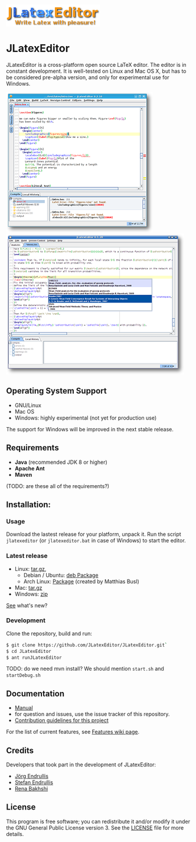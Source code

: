 
![Logo](/assets/img/logo.png)

# JLatexEditor


JLatexEditor is a cross-platform open source LaTeX editor. The editor is in constant development. It is well-tested on Linux and Mac OS X, but has to be considered pre-alpha version, and only for experimental use for Windows.

![JLatex editor showing LaTeX compiler error in the editor](/assets/screenshot/screenshot_0.2.10_showing_latex_error_mini.png) ![JLatex editor showing a list of bibtex entries in the completion for `\cite{}`](/assets/screenshot/screenshot_0.1.28_cite_completion_minor_restricted_mini.png)


## Operating System Support

* GNU/Linux
* Mac OS
* Windows: highly experimental (not yet for production use)

The support for Windows will be improved in the next stable release.

## Requirements

 - **Java** (recommended JDK 8 or higher)
 - **Apache Ant** 
 - **Maven**
 
 (TODO: are these all of the requirements?)

## Installation:

### Usage
Download the lastest release for your platform, unpack it. Run the script `jlatexeditor` (or `jlatexeditor.bat` in case of Windows) to start the editor.

### Latest release
+ Linux: [​tar.gz](http://endrullis.de/JLatexEditor/releases/JLatexEditor-latest.tar.gz),
    - Debian / Ubuntu: [deb Package](http://endrullis.de/JLatexEditor/releases/jlatexeditor-latest.deb)
    - Arch Linux: [Package](https://web.archive.org/web/20150806063924/https://aur.archlinux.org/packages.php?ID=44123) (created by Matthias Busl) 
+ Mac: [tar.gz](http://endrullis.de/JLatexEditor/releases/JLatexEditor-latest.tar.gz)
+ Windows: [zip](http://endrullis.de/JLatexEditor/releases/JLatexEditor-latest.zip)

[See](CHANGELOG) what's new? 

### Development

Clone the repository, build and run:

```bash
$ git clone https://github.com/JLatexEditor/JLatexEditor.git`
$ cd JLatexEditor
$ ant runJLatexEditor
```
TODO: do we need mvn install? We should mention `start.sh` and `startDebug.sh`

## Documentation

* [Manual](https://github.com/JLatexEditor/JLatexEditor/wiki)
* for question and issues, use the issue tracker of this repository.
* [Contribution guidelines for this project](docs/CONTRIBUTING.md)

For the list of current features, see [Features wiki page](Features).


## Credits

Developers that took part in the development of JLatexEditor:

* [Jörg Endrullis](http://joerg.endrullis.de/)
* [Stefan Endrullis](http://stefan.endrullis.de/)
* [Rena Bakhshi](http://www.few.vu.nl/~rbakhshi/)

## License

This program is free software; you can redistribute it and/or modify it under the ​GNU General Public License version 3. See the [LICENSE](LICENSE) file for more details.
